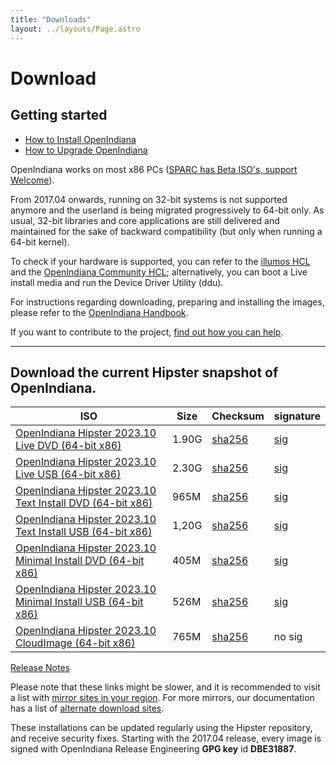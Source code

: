 ```yaml
---
title: "Downloads"
layout: ../layouts/Page.astro
---
```


# Download

## Getting started
- [How to Install OpenIndiana](//docs.openindiana.org/handbook/getting-started/#installing-openindiana)
- [How to Upgrade OpenIndiana](//docs.openindiana.org/handbook/getting-started/#image-package-system-ips)

OpenIndiana works on most x86 PCs ([SPARC has Beta ISO's, support Welcome](//dlc.openindiana.aurora-opencloud.org/SPARC/)).

From 2017.04 onwards, running on 32-bit systems is not supported anymore and the userland is being migrated progressively to 64-bit only. As usual, 32-bit libraries and core applications are still delivered and maintained for the sake of backward compatibility (but only when running a 64-bit kernel).

To check if your hardware is supported, you can refer to the [illumos HCL](//illumos.org/hcl/) and the [OpenIndiana Community HCL](//docs.openindiana.org/community-hcl/components/); 
alternatively, you can boot a Live install media and run the Device Driver Utility (ddu).

For instructions regarding downloading, preparing and installing the images, 
please refer to the [OpenIndiana Handbook](//docs.openindiana.org/handbook/getting-started/).

If you want to contribute to the project, [find out how you can help](/community#getting-involved).

<hr>

## Download the current Hipster snapshot of OpenIndiana.

| ISO | Size | Checksum| signature |
|-----|------|---------|-----------|
|[OpenIndiana Hipster 2023.10 Live DVD (64-bit x86)](//dlc.openindiana.org/isos/hipster/20231027/OI-hipster-gui-20231027.iso)|	1.90G|	[sha256](//dlc.openindiana.org/isos/hipster/20231027/OI-hipster-gui-20231027.iso.sha256sum)|	[sig](//dlc.openindiana.org/isos/hipster/20231027/OI-hipster-gui-20231027.iso.sig)|
|[OpenIndiana Hipster 2023.10 Live USB (64-bit x86)](//dlc.openindiana.org/isos/hipster/20231027/OI-hipster-gui-20231027.usb)|	2.30G|	[sha256](//dlc.openindiana.org/isos/hipster/20231027/OI-hipster-gui-20231027.usb.sha256sum)|	[sig](//dlc.openindiana.org/isos/hipster/20231027/OI-hipster-gui-20231027.usb.sig)|
|[OpenIndiana Hipster 2023.10 Text Install DVD (64-bit x86)](//dlc.openindiana.org/isos/hipster/20231027/OI-hipster-text-20231027.iso)|	965M|	[sha256](//dlc.openindiana.org/isos/hipster/20231027/OI-hipster-text-20231027.iso.sha256sum)|	[sig](//dlc.openindiana.org/isos/hipster/20231027/OI-hipster-text-20231027.iso.sig)|
|[OpenIndiana Hipster 2023.10 Text Install USB (64-bit x86)](//dlc.openindiana.org/isos/hipster/20231027/OI-hipster-text-20231027.usb)|	1,20G|	[sha256](//dlc.openindiana.org/isos/hipster/20231027/OI-hipster-text-20231027.usb.sha256sum)|	[sig](//dlc.openindiana.org/isos/hipster/20231027/OI-hipster-text-20231027.usb.sig)|
|[OpenIndiana Hipster 2023.10 Minimal Install DVD (64-bit x86)](//dlc.openindiana.org/isos/hipster/20231027/OI-hipster-minimal-20231027.iso)|	405M|	[sha256](//dlc.openindiana.org/isos/hipster/20231027/OI-hipster-minimal-20231027.iso.sha256sum)|	[sig](//dlc.openindiana.org/isos/hipster/20231027/OI-hipster-minimal-20231027.iso.sig)|
|[OpenIndiana Hipster 2023.10 Minimal Install USB (64-bit x86)](//dlc.openindiana.org/isos/hipster/20231027/OI-hipster-minimal-20231027.usb)|	526M|	[sha256](//dlc.openindiana.org/isos/hipster/20231027/OI-hipster-minimal-20231027.usb.sha256sum)|	[sig](//dlc.openindiana.org/isos/hipster/20231027/OI-hipster-minimal-20231027.usb.sig)|
|[OpenIndiana Hipster 2023.10 CloudImage (64-bit x86)](//dlc.openindiana.org/isos/hipster/20231027/OI-hipster-cloudimage.img.gz)| 765M | [sha256](//dlc.openindiana.org/isos/hipster/20231027/OI-hipster-cloudimage.img.gz.sha256sum) | no sig |

[Release Notes](/announcements/openindiana-hipster-2023-10-announcement/)

Please note that these links might be slower, and it is recommended to visit a list with [mirror sites 
in your region](//dlc.openindiana.org/). For more mirrors, our documentation has a list of 
[alternate download sites](//docs.openindiana.org/handbook/openindiana-download-mirrors/).

These installations can be updated regularly using the Hipster repository, and receive security fixes. 
Starting with the 2017.04 release, every image is signed with 
OpenIndiana Release Engineering **GPG key** id **DBE31887**.
